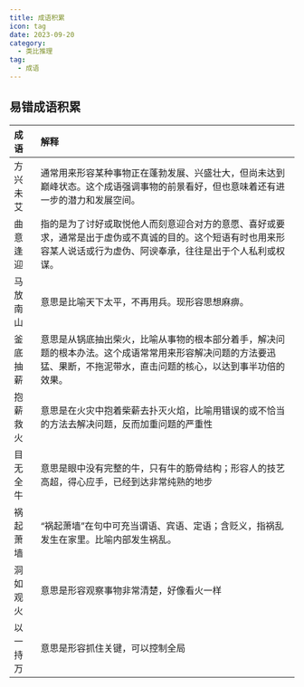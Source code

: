 ```yaml
---
title: 成语积累
icon: tag
date: 2023-09-20
category:
  - 类比推理
tag:
  - 成语
---
```


## 易错成语积累

| 成语     | 解释                                                                                                                                                                   |
| :------- | :--------------------------------------------------------------------------------------------------------------------------------------------------------------------- |
| 方兴未艾 | 通常用来形容某种事物正在蓬勃发展、兴盛壮大，但尚未达到巅峰状态。这个成语强调事物的前景看好，但也意味着还有进一步的潜力和发展空间。                                     |
| 曲意逢迎 | 指的是为了讨好或取悦他人而刻意迎合对方的意愿、喜好或要求，通常是出于虚伪或不真诚的目的。这个短语有时也用来形容某人说话或行为虚伪、阿谀奉承，往往是出于个人私利或权谋。 |
| 马放南山 | 意思是比喻天下太平，不再用兵。现形容思想麻痹。                                                                                                                         |
| 釜底抽薪 | 意思是从锅底抽出柴火，比喻从事物的根本部分着手，解决问题的根本办法。这个成语常常用来形容解决问题的方法要迅猛、果断，不拖泥带水，直击问题的核心，以达到事半功倍的效果。 |
| 抱薪救火 | 意思是在火灾中抱着柴薪去扑灭火焰，比喻用错误的或不恰当的方法去解决问题，反而加重问题的严重性                                                                           |
| 目无全牛 | 意思是眼中没有完整的牛，只有牛的筋骨结构；形容人的技艺高超，得心应手，已经到达非常纯熟的地步                                                                           |
| 祸起萧墙 | “祸起萧墙”在句中可充当谓语、宾语、定语；含贬义，指祸乱发生在家里。比喻内部发生祸乱。                                                                                   |
| 洞如观火 | 意思是形容观察事物非常清楚，好像看火一样                                                                                                                               |
| 以一持万 | 意思是形容抓住关键，可以控制全局                                                                                                                                       |